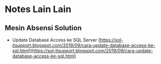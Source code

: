 # Notes Lain Lain

## Mesin Absensi Solution

- Update Database Access ke SQL Server [https://sol-itsupport.blogspot.com/2019/09/cara-update-database-access-ke-sql.html](https://sol-itsupport.blogspot.com/2019/09/cara-update-database-access-ke-sql.html)




